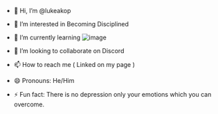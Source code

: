 - 👋 Hi, I’m @lukeakop
- 👀 I’m interested in Becoming Disciplined
- 🌱 I’m currently learning ![image](https://github.com/user-attachments/assets/7981e627-6654-4afc-a536-5fba4ad8188b)

- 💞️ I’m looking to collaborate on Discord
- 📫 How to reach me ( Linked on my page )
- 😄 Pronouns: He/Him
- ⚡ Fun fact: There is no depression only your emotions which you can overcome.

<!---
lukeakop/lukeakop is a ✨ special ✨ repository because its `README.md` (this file) appears on your GitHub profile.
You can click the Preview link to take a look at your changes.
--->
